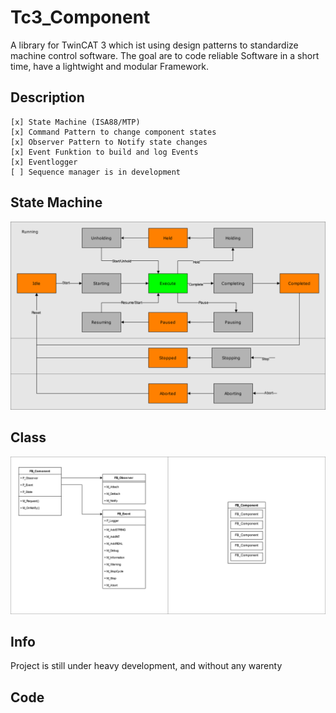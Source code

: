 # Tc3_Component
A library for TwinCAT 3 which ist using design patterns to standardize machine control software.
The goal are to code reliable Software in a short time,
have a lightwight and modular Framework.

## Description
    [x] State Machine (ISA88/MTP)
    [x] Command Pattern to change component states
    [x] Observer Pattern to Notify state changes
    [x] Event Funktion to build and log Events
    [x] Eventlogger
    [ ] Sequence manager is in development
    
## State Machine
![State Machine](docs/StateMachine.drawio.svg)

## Class
![Component](docs/Component.drawio.svg)

## Info
Project is still under heavy development, and without any warenty

## Code 
